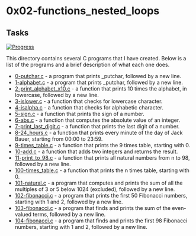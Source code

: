 # 0x02-functions_nested_loops

## Tasks

[![Progress](https://img.shields.io/badge/Progress-17%2F17-blue.svg)](https://shields.io/)

This directory contains several C programs that I have created. Below is a list of the programs and a brief description of what each one does.

- [0-putchar.c](0-putchar.c) - a program that prints \_putchar, followed by a new line.
- [1-alphabet.c](1-alphabet.c) - a program that prints \_putchar, followed by a new line.
- [2-print_alphabet_x10.c](2-print_alphabet_x10.c) - a function that prints 10 times the alphabet, in lowercase, followed by a new line.
- [3-islower.c](3-islower.c) - a function that checks for lowercase character.
- [4-isalpha.c](4-isalpha.c) - a function that checks for alphabetic character.
- [5-sign.c](5-sign.c) - a function that prints the sign of a number.
- [6-abs.c](6-abs.c) - a function that computes the absolute value of an integer.
- [7-print_last_digit.c](7-print_last_digit.c) - a function that prints the last digit of a number.
- [8-24_hours.c](8-24_hours.c) - a function that prints every minute of the day of Jack Bauer, starting from 00:00 to 23:59.
- [9-times_table.c](9-times_table.c) - a function that prints the 9 times table, starting with 0.
- [10-add.c](10-add.c) - a function that adds two integers and returns the result.
- [11-print_to_98.c](11-print_to_98.c) - a function that prints all natural numbers from n to 98, followed by a new line.
- [100-times_table.c](100-times_table.c) - a function that prints the n times table, starting with 0.
- [101-natural.c](101-natural.c) - a program that computes and prints the sum of all the multiples of 3 or 5 below 1024 (excluded), followed by a new line.
- [102-fibonacci.c](102-fibonacci.c) - a program that prints the first 50 Fibonacci numbers, starting with 1 and 2, followed by a new line.
- [103-fibonacci.c](103-fibonacci.c) - a program that finds and prints the sum of the even-valued terms, followed by a new line.
- [104-fibonacci.c](104-fibonacci.c) - a program that finds and prints the first 98 Fibonacci numbers, starting with 1 and 2, followed by a new line.
